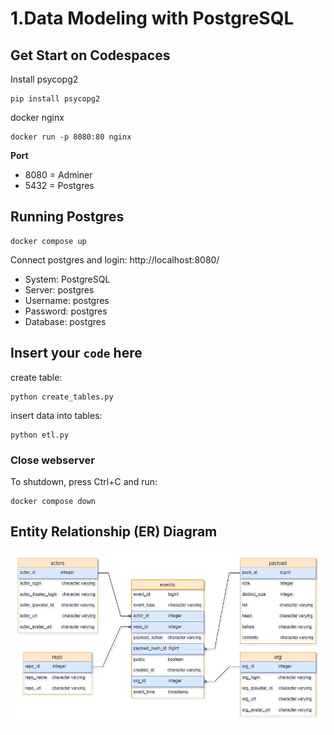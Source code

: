 # 1.Data Modeling with PostgreSQL

## Get Start on Codespaces

Install psycopg2
`````````````````````````````````````````````
pip install psycopg2
`````````````````````````````````````````````
docker nginx
`````````````````````````````````````````````
docker run -p 8080:80 nginx
`````````````````````````````````````````````

**Port**  

* 8080 = Adminer
* 5432 = Postgres

## Running Postgres

`````````````````````````````````````````````
docker compose up
`````````````````````````````````````````````

Connect postgres and login: http://localhost:8080/

* System: PostgreSQL
* Server: postgres
* Username: postgres
* Password: postgres
* Database: postgres

## Insert your `code` here

create table:
`````````````````````````````````````````````
python create_tables.py
`````````````````````````````````````````````

insert data into tables:
`````````````````````````````````````````````
python etl.py
`````````````````````````````````````````````

### Close webserver

To shutdown, press Ctrl+C and run: 
`````````````````````````````````````````````
docker compose down
`````````````````````````````````````````````


## Entity Relationship (ER) Diagram


![](https://github.com/yana-a-pak/Assignments-dw-and-bi/blob/main/01-data-modeling-i/ERD-01%20DW%20%26%20BI.png)
